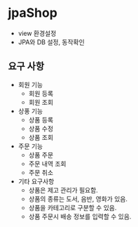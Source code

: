 # jpaShop

* view 환경설정
* JPA와 DB 설정, 동작확인

## 요구 사항

* 회원 기능
  - 회원 등록
  - 회원 조회
* 상풍 기능
  - 상품 등록
  - 상품 수정
  - 상품 조회
* 주문 기능
  - 상품 주문
  - 주문 내역 조회
  - 주문 취소
* 기타 요구사항
  - 상품은 제고 관리가 필요함.
  - 상품의 종류는 도서, 음반, 영화가 있음.
  - 상품을 카테고리로 구분할 수 있음.
  - 상품 주문시 배송 정보를 입력할 수 있음.
